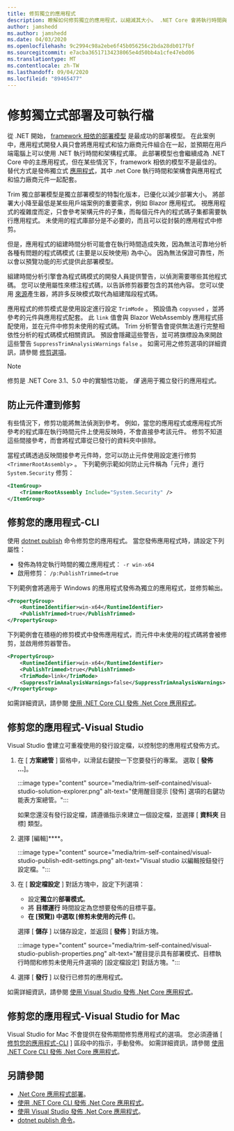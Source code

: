 ```yaml
---
title: 修剪獨立的應用程式
description: 瞭解如何修剪獨立的應用程式，以縮減其大小。 .NET Core 會將執行時間與獨立發行的應用程式組合，而且通常會包含更多執行時間，因此是必要的。
author: jamshedd
ms.author: jamshedd
ms.date: 04/03/2020
ms.openlocfilehash: 9c2994c98a2ebe6f45b056256c2bda28db017fbf
ms.sourcegitcommit: e7acba36517134238065e4d50bb4a1cfe47ebd06
ms.translationtype: MT
ms.contentlocale: zh-TW
ms.lasthandoff: 09/04/2020
ms.locfileid: "89465477"
---
```

# <a name="trim-self-contained-deployments-and-executables"></a>修剪獨立式部署及可執行檔

從 .NET 開始， [framework 相依的部署模型](index.md#publish-framework-dependent) 是最成功的部署模型。 在此案例中，應用程式開發人員只會將應用程式和協力廠商元件組合在一起，並預期在用戶端電腦上可以使用 .NET 執行時間和架構程式庫。 此部署模型也會繼續成為 .NET Core 中的主應用程式，但在某些情況下，framework 相依的模型不是最佳的。 替代方式是發佈獨立式 [應用程式](index.md#publish-self-contained)，其中 .net Core 執行時間和架構會與應用程式和協力廠商元件一起配套。

Trim 獨立部署模型是獨立部署模型的特製化版本，已優化以減少部署大小。 將部署大小降至最低是某些用戶端案例的重要需求，例如 Blazor 應用程式。 視應用程式的複雜度而定，只會參考架構元件的子集，而每個元件內的程式碼子集都需要執行應用程式。 未使用的程式庫部分是不必要的，而且可以從封裝的應用程式中修剪。

但是，應用程式的組建時間分析可能會在執行時間造成失敗，因為無法可靠地分析各種有問題的程式碼模式 (主要是以反映使用) 為中心。 因為無法保證可靠性，所以會以預覽功能的形式提供此部署模型。

組建時間分析引擎會為程式碼模式的開發人員提供警告，以偵測需要哪些其他程式碼。 您可以使用屬性來標注程式碼，以告訴修剪器要包含的其他內容。 您可以使用 [來源](https://github.com/dotnet/roslyn/blob/master/docs/features/source-generators.md)產生器，將許多反映模式取代為組建階段程式碼。

應用程式的修剪模式是使用設定進行設定 `TrimMode` 。 預設值為 `copyused` ，並將參考的元件與應用程式配套。 此 `link` 值會與 Blazor WebAssembly 應用程式搭配使用，並在元件中修剪未使用的程式碼。 Trim 分析警告會提供無法進行完整相依性分析的程式碼模式相關資訊。 預設會隱藏這些警告，並可將旗標設為來開啟這些警告 `SuppressTrimAnalysisWarnings` `false` 。 如需可用之修剪選項的詳細資訊，請參閱 [修剪選項](trimming-options.md)。

> [!NOTE]
> 修剪是 .NET Core 3.1、5.0 中的實驗性功能， _僅_ 適用于獨立發行的應用程式。

## <a name="prevent-assemblies-from-being-trimmed"></a>防止元件遭到修剪

有些情況下，修剪功能將無法偵測到參考。 例如，當您的應用程式或應用程式所參考的程式庫在執行時間元件上使用反映時，不會直接參考該元件。 修剪不知道這些間接參考，而會將程式庫從已發行的資料夾中排除。

當程式碼透過反映間接參考元件時，您可以防止元件使用設定進行修剪 `<TrimmerRootAssembly>` 。 下列範例示範如何防止元件稱為「元件」進行 `System.Security` 修剪：

```xml
<ItemGroup>
    <TrimmerRootAssembly Include="System.Security" />
</ItemGroup>
```

## <a name="trim-your-app---cli"></a>修剪您的應用程式-CLI

使用 [dotnet publish](../tools/dotnet-publish.md) 命令修剪您的應用程式。 當您發佈應用程式時，請設定下列屬性：

- 發佈為特定執行時間的獨立應用程式： `-r win-x64`
- 啟用修剪： `/p:PublishTrimmed=true`

下列範例會將適用于 Windows 的應用程式發佈為獨立的應用程式，並修剪輸出。

```xml
<PropertyGroup>
    <RuntimeIdentifier>win-x64</RuntimeIdentifier>
    <PublishTrimmed>true</PublishTrimmed>
</PropertyGroup>
```

下列範例會在積極的修剪模式中發佈應用程式，而元件中未使用的程式碼將會被修剪，並啟用修剪器警告。

```xml
<PropertyGroup>
    <RuntimeIdentifier>win-x64</RuntimeIdentifier>
    <PublishTrimmed>true</PublishTrimmed>
    <TrimMode>link</TrimMode>
    <SuppressTrimAnalysisWarnings>false</SuppressTrimAnalysisWarnings>
</PropertyGroup>
```

如需詳細資訊，請參閱 [使用 .NET Core CLI 發佈 .Net Core 應用程式](deploy-with-cli.md)。

## <a name="trim-your-app---visual-studio"></a>修剪您的應用程式-Visual Studio

Visual Studio 會建立可重複使用的發行設定檔，以控制您的應用程式發佈方式。

01. 在 [ **方案總管** ] 窗格中，以滑鼠右鍵按一下您要發行的專案。 選取 [ **發佈 ...**]。

    :::image type="content" source="media/trim-self-contained/visual-studio-solution-explorer.png" alt-text="使用醒目提示 [發佈] 選項的右鍵功能表方案總管。":::

    如果您還沒有發行設定檔，請遵循指示來建立一個設定檔，並選擇 [ **資料夾** 目標] 類型。

01. 選擇 [編輯]****。

    :::image type="content" source="media/trim-self-contained/visual-studio-publish-edit-settings.png" alt-text="Visual studio 以編輯按鈕發行設定檔。":::

01. 在 [ **設定檔設定** ] 對話方塊中，設定下列選項：

    - 設定**獨立**的**部署模式**。
    - 將 **目標運行** 時間設定為您想要發佈的目標平臺。
    - **在 [預覽]) 中選取 [修剪未使用的元件 (**]。

    選擇 [ **儲存** ] 以儲存設定，並返回 [ **發佈** ] 對話方塊。

    :::image type="content" source="media/trim-self-contained/visual-studio-publish-properties.png" alt-text="醒目提示具有部署模式、目標執行時間和修剪未使用元件選項的 [設定檔設定] 對話方塊。":::

01. 選擇 [ **發行** ] 以發行已修剪的應用程式。

如需詳細資訊，請參閱 [使用 Visual Studio 發佈 .Net Core 應用程式](deploy-with-vs.md)。

## <a name="trim-your-app---visual-studio-for-mac"></a>修剪您的應用程式-Visual Studio for Mac

Visual Studio for Mac 不會提供在發佈期間修剪應用程式的選項。 您必須遵循 [ [修剪您的應用程式-CLI](#trim-your-app---cli) ] 區段中的指示，手動發佈。 如需詳細資訊，請參閱 [使用 .NET Core CLI 發佈 .Net Core 應用程式](deploy-with-cli.md)。

## <a name="see-also"></a>另請參閱

- [.Net Core 應用程式部署](index.md)。
- [使用 .NET Core CLI 發佈 .Net Core 應用程式](deploy-with-cli.md)。
- [使用 Visual Studio 發佈 .Net Core 應用程式](deploy-with-vs.md)。
- [dotnet publish 命令](../tools/dotnet-publish.md)。
